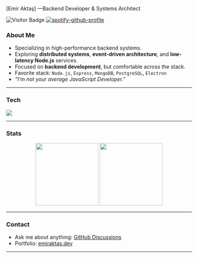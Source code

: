 [Emir Aktaş] —Backend Developer & Systems Architect


![Visitor Badge](https://komarev.com/ghpvc/?username=soleroks&style=flat-square&color=blue)
[![spotify-github-profile](https://spotify-github-profile.kittinanx.com/api/view?uid=r5vhoq9cz0b6lrdoipt82ihws&cover_image=false&theme=natemoo-re&show_offline=true&background_color=121212&interchange=true&bar_color=53b14f&bar_color_cover=true)](https://github.com/kittinan/spotify-github-profile)

###  About Me

-  Specializing in high-performance backend systems.
-  Exploring **distributed systems**, **event-driven architecture**, and **low-latency Node.js** services.
-  Focused on **backend development**, but comfortable across the stack.
-  Favorite stack: `Node.js`, `Express`, `MongoDB`, `PostgreSQL`, `Electron`
-  _“I'm not your average JavaScript Developer.”_

---

### Tech

<p>
  <img src="https://skillicons.dev/icons?i=aws,nodejs,c,cpp,html,css,python,express,mongodb,postgres,sqlite,redis,js,ts,bash,linux" />
</p>

---

###  Stats

<p align="center">
  <img src="https://github-readme-stats.vercel.app/api?username=soleroks&show_icons=true&theme=radical" height="170"/>
  <img src="https://github-readme-stats.vercel.app/api/top-langs/?username=soleroks&layout=compact&theme=radical" height="170"/>
</p>

---

###  Contact
- Ask me about anything: [GitHub Discussions](https://github.com/soleroks/soleroks/discussions)
- Portfolio: [emiraktas.dev](https://emiraktas.dev)

---



